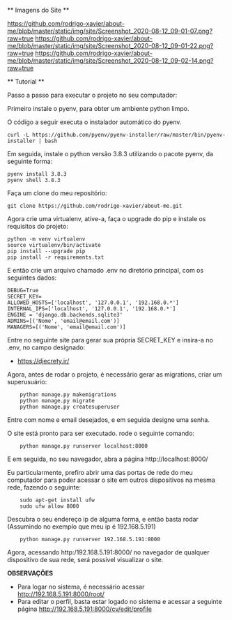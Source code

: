 ** Imagens do Site **

https://github.com/rodrigo-xavier/about-me/blob/master/static/img/site/Screenshot_2020-08-12_09-01-07.png?raw=true
https://github.com/rodrigo-xavier/about-me/blob/master/static/img/site/Screenshot_2020-08-12_09-01-22.png?raw=true
https://github.com/rodrigo-xavier/about-me/blob/master/static/img/site/Screenshot_2020-08-12_09-02-14.png?raw=true


** Tutorial **

Passo a passo para executar o projeto no seu computador:

Primeiro instale o pyenv, para obter um ambiente python limpo.

O código a seguir executa o instalador automático do pyenv.

    curl -L https://github.com/pyenv/pyenv-installer/raw/master/bin/pyenv-installer | bash

Em seguida, instale o python versão 3.8.3 utilizando o pacote pyenv, da seguinte forma:

    pyenv install 3.8.3
    pyenv shell 3.8.3

Faça um clone do meu repositório:

    git clone https://github.com/rodrigo-xavier/about-me.git

Agora crie uma virtualenv, ative-a, faça o upgrade do pip e instale os requisitos do projeto:

    python -m venv virtualenv
    source virtualenv/bin/activate
    pip install --upgrade pip
    pip install -r requirements.txt

E então crie um arquivo chamado .env no diretório principal, com os seguintes dados:

    DEBUG=True
    SECRET_KEY=
    ALLOWED_HOSTS=['localhost', '127.0.0.1', '192.168.0.*']
    INTERNAL_IPS=['localhost', '127.0.0.1', '192.168.0.*']
    ENGINE = 'django.db.backends.sqlite3'
    ADMINS=[('Nome', 'email@email.com')]
    MANAGERS=[('Nome', 'email@email.com')]
    
Entre no seguinte site para gerar sua própria SECRET_KEY e insira-a no .env, no campo designado:

*   https://djecrety.ir/

Agora, antes de rodar o projeto, é necessário gerar as migrations, criar um superusuário:

        python manage.py makemigrations
        python manage.py migrate
        python manage.py createsuperuser

Entre com nome e email desejados, e em seguida designe uma senha.

O site está pronto para ser executado. rode o seguinte comando:

        python manage.py runserver localhost:8000

E em seguida, no seu navegador, abra a página http://localhost:8000/

Eu particularmente, prefiro abrir uma das portas de rede do meu computador para poder acessar o site em outros dispositivos na mesma rede, fazendo o seguinte:

        sudo apt-get install ufw
        sudo ufw allow 8000
       
Descubra o seu endereço ip de alguma forma, e então basta rodar (Assumindo no exemplo que meu ip é 192.168.5.191)

        python manage.py runserver 192.168.5.191:8000

Agora, acessando http:/192.168.5.191:8000/ no navegador de qualquer dispositivo de sua rede, será possivel visualizar o site.




**OBSERVAÇÕES**

*   Para logar no sistema, é necessário acessar http://192.168.5.191:8000/root/
*   Para editar o perfil, basta estar logado no sistema e acessar a seguinte página http://192.168.5.191:8000/cv/edit/profile
